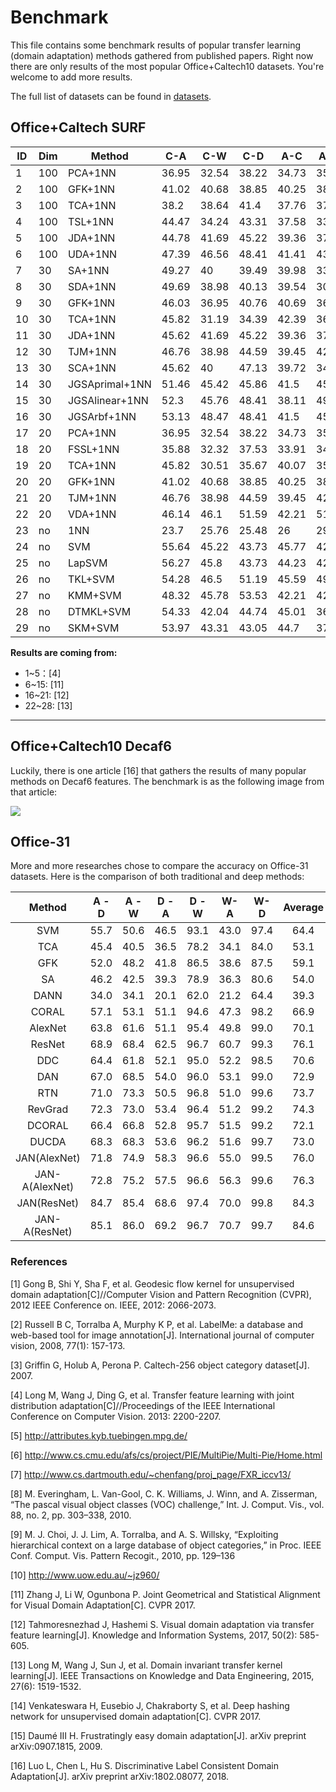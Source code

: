 # Benchmark

This file contains some benchmark results of popular transfer learning (domain adaptation) methods gathered from published papers. Right now there are only results of the most popular Office+Caltech10 datasets. You're welcome to add more results.

The full list of datasets can be found in [datasets](https://github.com/jindongwang/transferlearning/blob/master/doc/dataset.md).

## Office+Caltech SURF

| ID | Dim | Method | C-A | C-W | C-D | A-C | A-W | A-D | W-C | W-A | W-D | D-C | D-A | D-W |
|----|-----|----------------|-------|-------|-------|-------|-------|-------|-------|-------|-------|-------|-------|-------|
| 1 | 100 | PCA+1NN | 36.95 | 32.54 | 38.22 | 34.73 | 35.59 | 27.39 | 26.36 | 31 | 77.07 | 29.65 | 32.05 | 75.93 |
| 2 | 100 | GFK+1NN | 41.02 | 40.68 | 38.85 | 40.25 | 38.98 | 36.31 | 30.72 | 29.75 | 80.89 | 30.28 | 32.05 | 75.59 |
| 3 | 100 | TCA+1NN | 38.2 | 38.64 | 41.4 | 37.76 | 37.63 | 33.12 | 29.3 | 30.06 | 87.26 | 31.7 | 32.15 | 86.1 |
| 4 | 100 | TSL+1NN | 44.47 | 34.24 | 43.31 | 37.58 | 33.9 | 26.11 | 29.83 | 30.27 | 87.26 | 28.5 | 27.56 | 85.42 |
| 5 | 100 | JDA+1NN | 44.78 | 41.69 | 45.22 | 39.36 | 37.97 | 39.49 | 31.17 | 32.78 | 89.17 | 31.52 | 33.09 | 89.49 |
| 6 | 100 | UDA+1NN | 47.39 | 46.56 | 48.41 | 41.41 | 43.05 | 42.04 | 32.41 | 34.45 | 91.08 | 34.19 | 34.24 | 90.85 |
| 7 | 30 | SA+1NN | 49.27 | 40 | 39.49 | 39.98 | 33.22 | 33.76 | 35.17 | 39.25 | 75.16 | 34.55 | 39.87 | 76.95 |
| 8 | 30 | SDA+1NN | 49.69 | 38.98 | 40.13 | 39.54 | 30.85 | 33.76 | 34.73 | 39.25 | 75.8 | 35.89 | 38.73 | 76.95 |
| 9 | 30 | GFK+1NN | 46.03 | 36.95 | 40.76 | 40.69 | 36.95 | 40.13 | 24.76 | 27.56 | 85.35 | 29.3 | 28.71 | 80.34 |
| 10 | 30 | TCA+1NN | 45.82 | 31.19 | 34.39 | 42.39 | 36.27 | 33.76 | 29.39 | 28.91 | 89.17 | 30.72 | 31 | 86.1 |
| 11 | 30 | JDA+1NN | 45.62 | 41.69 | 45.22 | 39.36 | 37.97 | 39.49 | 31.17 | 32.78 | 89.17 | 31.52 | 33.09 | 89.49 |
| 12 | 30 | TJM+1NN | 46.76 | 38.98 | 44.59 | 39.45 | 42.03 | 45.22 | 30.19 | 29.96 | 89.17 | 31.43 | 32.78 | 85.42 |
| 13 | 30 | SCA+1NN | 45.62 | 40 | 47.13 | 39.72 | 34.92 | 39.49 | 31.08 | 29.96 | 87.26 | 30.72 | 31.63 | 84.41 |
| 14 | 30 | JGSAprimal+1NN | 51.46 | 45.42 | 45.86 | 41.5 | 45.76 | 47.13 | 33.21 | 39.87 | 90.45 | 29.92 | 38 | 91.86 |
| 15 | 30 | JGSAlinear+1NN | 52.3 | 45.76 | 48.41 | 38.11 | 49.49 | 45.86 | 32.68 | 41.02 | 90.45 | 30.19 | 36.01 | 91.86 |
| 16 | 30 | JGSArbf+1NN | 53.13 | 48.47 | 48.41 | 41.5 | 45.08 | 45.22 | 33.57 | 40.81 | 88.54 | 30.28 | 38.73 | 93.22 |
| 17 | 20 | PCA+1NN | 36.95 | 32.54 | 38.22 | 34.73 | 35.59 | 27.39 | 26.36 | 29.35 | 77.07 | 29.65 | 32.05 | 75.93 |
| 18 | 20 | FSSL+1NN | 35.88 | 32.32 | 37.53 | 33.91 | 34.35 | 26.37 | 25.85 | 29.53 | 76.79 | 27.89 | 30.61 | 74.99 |
| 19 | 20 | TCA+1NN | 45.82 | 30.51 | 35.67 | 40.07 | 35.25 | 34.39 | 29.92 | 28.81 | 85.99 | 32.06 | 31.42 | 86.44 |
| 20 | 20 | GFK+1NN | 41.02 | 40.68 | 38.85 | 40.25 | 38.98 | 36.31 | 30.72 | 29.75 | 80.89 | 30.28 | 32.05 | 75.59 |
| 21 | 20 | TJM+1NN | 46.76 | 38.98 | 44.59 | 39.45 | 42.03 | 45.22 | 30.19 | 29.96 | 89.17 | 31.43 | 32.78 | 85.42 |
| 22 | 20 | VDA+1NN | 46.14 | 46.1 | 51.59 | 42.21 | 51.19 | 48.41 | 27.6 | 26.1 | 89.18 | 31.26 | 37.68 | 90.85 |
| 23 | no | 1NN | 23.7 | 25.76 | 25.48 | 26 | 29.83 | 25.48 | 19.86 | 22.96 | 59.24 | 26.27 | 28.5 | 63.39 |
| 24 | no | SVM | 55.64 | 45.22 | 43.73 | 45.77 | 42.04 | 39.66 | 31.43 | 34.76 | 82.8 | 29.39 | 26.62 | 63.39 |
| 25 | no | LapSVM | 56.27 | 45.8 | 43.73 | 44.23 | 42.74 | 39.79 | 31.99 | 34.77 | 83.43 | 29.49 | 27.37 | 64.31 |
| 26 | no | TKL+SVM | 54.28 | 46.5 | 51.19 | 45.59 | 49.04 | 46.44 | 34.82 | 40.92 | 83.44 | 35.8 | 40.71 | 84.75 |
| 27 | no | KMM+SVM | 48.32 | 45.78 | 53.53 | 42.21 | 42.38 | 42.72 | 29.01 | 31.94 | 71.98 | 31.61 | 32.2 | 72.88 |
| 28 | no | DTMKL+SVM | 54.33 | 42.04 | 44.74 | 45.01 | 36.94 | 40.85 | 32.5 | 36.53 | 88.85 | 32.1 | 34.03 | 81.69 |
| 29 | no | SKM+SVM | 53.97 | 43.31 | 43.05 | 44.7 | 37.58 | 42.37 | 31.34 | 35.07 | 89.81 | 30.37 | 30.27 | 81.02 |

**Results are coming from:**

- 1~5：[4]
- 6~15: [11]
- 16~21: [12]
- 22~28: [13]

- - -

## Office+Caltech10 Decaf6

Luckily, there is one article [16] that gathers the results of many popular methods on Decaf6 features. The benchmark is as the following image from that article:

![](https://raw.githubusercontent.com/jindongwang/transferlearning/master/png/result_office_caltech_decaf.jpg)

## Office-31

More and more researches chose to compare the accuracy on Office-31 datasets. Here is the comparison of both traditional and deep methods:

| Method | A - D | A - W | D - A | D - W | W-A | W-D | Average |
|:--------------:|:-----:|:-----:|:-----:|:-----:|:----:|:----:|:-------:|
| SVM | 55.7 | 50.6 | 46.5 | 93.1 | 43.0 | 97.4 | 64.4 |
| TCA | 45.4 | 40.5 | 36.5 | 78.2 | 34.1 | 84.0 | 53.1 |
| GFK | 52.0 | 48.2 | 41.8 | 86.5 | 38.6 | 87.5 | 59.1 |
| SA | 46.2 | 42.5 | 39.3 | 78.9 | 36.3 | 80.6 | 54.0 |
| DANN | 34.0 | 34.1 | 20.1 | 62.0 | 21.2 | 64.4 | 39.3 |
| CORAL | 57.1 | 53.1 | 51.1 | 94.6 | 47.3 | 98.2 | 66.9 |
| AlexNet | 63.8 | 61.6 | 51.1 | 95.4 | 49.8 | 99.0 | 70.1 |
| ResNet | 68.9 | 68.4 | 62.5 | 96.7 | 60.7 | 99.3 | 76.1 |
| DDC | 64.4 | 61.8 | 52.1 | 95.0 | 52.2 | 98.5 | 70.6 |
| DAN | 67.0 | 68.5 | 54.0 | 96.0 | 53.1 | 99.0 | 72.9 |
| RTN | 71.0 | 73.3 | 50.5 | 96.8 | 51.0 | 99.6 | 73.7 |
| RevGrad | 72.3 | 73.0 | 53.4 | 96.4 | 51.2 | 99.2 | 74.3 |
| DCORAL | 66.4 | 66.8 | 52.8 | 95.7 | 51.5 | 99.2 | 72.1 |
| DUCDA | 68.3 | 68.3 | 53.6 | 96.2 | 51.6 | 99.7 | 73.0 |
| JAN(AlexNet) | 71.8 | 74.9 | 58.3 | 96.6 | 55.0 | 99.5 | 76.0 |
| JAN-A(AlexNet) | 72.8 | 75.2 | 57.5 | 96.6 | 56.3 | 99.6 | 76.3 |
| JAN(ResNet) | 84.7 | 85.4 | 68.6 | 97.4 | 70.0 | 99.8 | 84.3 |
| JAN-A(ResNet) | 85.1 | 86.0 | 69.2 | 96.7 | 70.7 | 99.7 | 84.6 |

### References

[1] Gong B, Shi Y, Sha F, et al. Geodesic flow kernel for unsupervised domain adaptation[C]//Computer Vision and Pattern Recognition (CVPR), 2012 IEEE Conference on. IEEE, 2012: 2066-2073.

[2] Russell B C, Torralba A, Murphy K P, et al. LabelMe: a database and web-based tool for image annotation[J]. International journal of computer vision, 2008, 77(1): 157-173.

[3] Griffin G, Holub A, Perona P. Caltech-256 object category dataset[J]. 2007.

[4] Long M, Wang J, Ding G, et al. Transfer feature learning with joint distribution adaptation[C]//Proceedings of the IEEE International Conference on Computer Vision. 2013: 2200-2207.

[5] http://attributes.kyb.tuebingen.mpg.de/

[6] http://www.cs.cmu.edu/afs/cs/project/PIE/MultiPie/Multi-Pie/Home.html

[7] http://www.cs.dartmouth.edu/~chenfang/proj_page/FXR_iccv13/

[8] M. Everingham, L. Van-Gool, C. K. Williams, J. Winn, and A. Zisserman, “The pascal visual object classes (VOC) challenge,” Int. J. Comput. Vis., vol. 88, no. 2, pp. 303–338, 2010.

[9] M. J. Choi, J. J. Lim, A. Torralba, and A. S. Willsky, “Exploiting hierarchical context on a large database of object categories,” in Proc. IEEE Conf. Comput. Vis. Pattern Recogit., 2010, pp. 129–136

[10] http://www.uow.edu.au/~jz960/

[11] Zhang J, Li W, Ogunbona P. Joint Geometrical and Statistical Alignment for Visual Domain Adaptation[C]. CVPR 2017.

[12] Tahmoresnezhad J, Hashemi S. Visual domain adaptation via transfer feature learning[J]. Knowledge and Information Systems, 2017, 50(2): 585-605.

[13] Long M, Wang J, Sun J, et al. Domain invariant transfer kernel learning[J]. IEEE Transactions on Knowledge and Data Engineering, 2015, 27(6): 1519-1532.

[14] Venkateswara H, Eusebio J, Chakraborty S, et al. Deep hashing network for unsupervised domain adaptation[C]. CVPR 2017.

[15] Daumé III H. Frustratingly easy domain adaptation[J]. arXiv preprint arXiv:0907.1815, 2009.

[16] Luo L, Chen L, Hu S. Discriminative Label Consistent Domain Adaptation[J]. arXiv preprint arXiv:1802.08077, 2018.